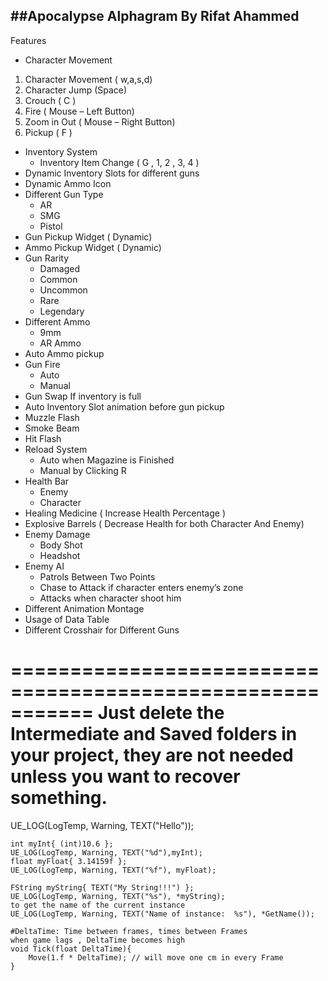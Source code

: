 ##Apocalypse Alphagram
By Rifat Ahammed
---


Features
-	Character Movement
1.	Character Movement ( w,a,s,d)
2.	Character Jump (Space)
3.	Crouch ( C ) 
4.	Fire ( Mouse – Left Button) 
5.	Zoom in Out ( Mouse – Right Button) 
6.	Pickup ( F ) 
-	Inventory System
    *	Inventory Item Change ( G , 1, 2 , 3, 4 ) 
-	Dynamic Inventory Slots for different guns
-	Dynamic Ammo Icon
-	Different Gun Type
    *	AR
    *	SMG
    *	Pistol
-	Gun Pickup Widget ( Dynamic)
-	Ammo Pickup Widget ( Dynamic)
-	Gun Rarity
    *	Damaged
    *	Common
    *	Uncommon
    *	Rare
    *	Legendary
-	Different Ammo
    *	9mm
    *	AR Ammo
-	Auto Ammo pickup 
-	Gun Fire 
    *	Auto
    *	Manual 
-	Gun Swap If inventory is full
-	Auto Inventory Slot animation before gun pickup
-	Muzzle Flash
-	Smoke Beam
-	Hit Flash
-	Reload System
    *	Auto when Magazine is Finished
    *	Manual by Clicking R 
-	Health Bar
    *	Enemy
    *	Character
-	Healing Medicine ( Increase Health Percentage ) 
-	Explosive Barrels ( Decrease Health for both Character And Enemy)
-	Enemy Damage
    *	Body Shot
    *	Headshot
-	Enemy AI
    *	Patrols Between Two Points 
    *	Chase to Attack if character enters enemy’s zone
    *	Attacks when character shoot him
-	Different Animation Montage
-	Usage of Data Table
-	Different Crosshair for Different Guns 









===========================================================
Just delete the Intermediate and Saved folders in your project, 
they are not needed unless you want to recover something.
===========================================================

UE_LOG(LogTemp, Warning, TEXT("Hello"));

	int myInt{ (int)10.6 };
	UE_LOG(LogTemp, Warning, TEXT("%d"),myInt);
	float myFloat{ 3.14159f };
	UE_LOG(LogTemp, Warning, TEXT("%f"), myFloat);

	FString myString{ TEXT("My String!!!") };
	UE_LOG(LogTemp, Warning, TEXT("%s"), *myString);
	to get the name of the current instance
	UE_LOG(LogTemp, Warning, TEXT("Name of instance:  %s"), *GetName());

	#DeltaTime: Time between frames, times between Frames 
	when game lags , DeltaTime becomes high 
	void Tick(float DeltaTime){
		Move(1.f * DeltaTime); // will move one cm in every Frame
	}